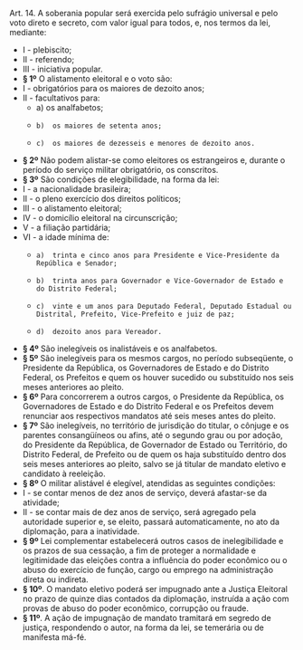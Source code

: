 Art. 14. A soberania popular será exercida pelo sufrágio universal e pelo voto direto e secreto, com valor igual para todos, e, nos termos da lei, mediante:
* I -  plebiscito;
* II -  referendo;
* III -  iniciativa popular.
* **§ 1º** O alistamento eleitoral e o voto são:
 * I -  obrigatórios para os maiores de dezoito anos;
 * II -  facultativos para:
   * a)  os analfabetos;
   *     b)  os maiores de setenta anos;
   *     c)  os maiores de dezesseis e menores de dezoito anos.
* **§ 2º** Não podem alistar-se como eleitores os estrangeiros e, durante o período do serviço militar obrigatório, os conscritos.
* **§ 3º** São condições de elegibilidade, na forma da lei:
 * I -  a nacionalidade brasileira;
 * II -  o pleno exercício dos direitos políticos;
 * III -  o alistamento eleitoral;
 * IV -  o domicílio eleitoral na circunscrição;
 * V -  a filiação partidária;
 * VI -  a idade mínima de:
   *     a)  trinta e cinco anos para Presidente e Vice-Presidente da República e Senador;
   *     b)  trinta anos para Governador e Vice-Governador de Estado e do Distrito Federal;
   *     c)  vinte e um anos para Deputado Federal, Deputado Estadual ou Distrital, Prefeito, Vice-Prefeito e juiz de paz;
   *     d)  dezoito anos para Vereador.
* **§ 4º** São inelegíveis os inalistáveis e os analfabetos.
* **§ 5º** São inelegíveis para os mesmos cargos, no período subseqüente, o Presidente da República, os Governadores de Estado e do Distrito Federal, os Prefeitos e quem os houver sucedido ou substituído nos seis meses anteriores ao pleito.
* **§ 6º** Para concorrerem a outros cargos, o Presidente da República, os Governadores de Estado e do Distrito Federal e os Prefeitos devem renunciar aos respectivos mandatos até seis meses antes do pleito.
* **§ 7º** São inelegíveis, no território de jurisdição do titular, o cônjuge e os parentes consangüíneos ou afins, até o segundo grau ou por adoção, do Presidente da República, de Governador de Estado ou Território, do Distrito Federal, de Prefeito ou de quem os haja substituído dentro dos seis meses anteriores ao pleito, salvo se já titular de mandato eletivo e candidato à reeleição.
* **§ 8º** O militar alistável é elegível, atendidas as seguintes condições:
 * I -  se contar menos de dez anos de serviço, deverá afastar-se da atividade;
 * II -  se contar mais de dez anos de serviço, será agregado pela autoridade superior e, se eleito, passará automaticamente, no ato da diplomação, para a inatividade.
* **§ 9º** Lei complementar estabelecerá outros casos de inelegibilidade e os prazos de sua cessação, a fim de proteger a normalidade e legitimidade das eleições contra a influência do poder econômico ou o abuso do exercício de função, cargo ou emprego na administração direta ou indireta.
* **§ 10º**. O mandato eletivo poderá ser impugnado ante a Justiça Eleitoral no prazo de quinze dias contados da diplomação, instruída a ação com provas de abuso do poder econômico, corrupção ou fraude.
* **§ 11º**. A ação de impugnação de mandato tramitará em segredo de justiça, respondendo o autor, na forma da lei, se temerária ou de manifesta má-fé.
